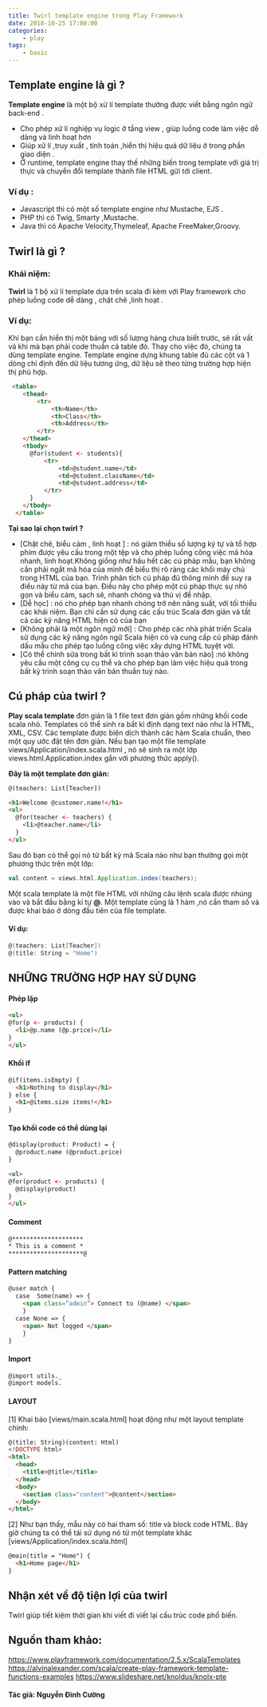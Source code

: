 ```yaml
---
title: Twirl template engine trong Play Framework
date: 2018-10-25 17:00:00
categories: 
    - play
tags: 
    - basic
---
```


## Template engine là gì ?

**Template engine** là một bộ xử lí template thường được viết bằng ngôn ngữ back-end .
 - Cho phép xử lí nghiệp vụ logic ở tầng view , giúp luồng code làm việc dễ dàng và linh hoạt hơn 
 - Giúp xử lí ,truy xuất , tính toán ,hiển thị hiệu quả dữ liệu ở trong phần giao diện .
 - Ở runtime, template engine thay thế những biến trong template với giá trị thực và chuyển đổi template thành file HTML gửi tới client.

<!-- more -->

### Ví dụ :
- Javascript thì có một số template engine như Mustache, EJS .
- PHP thì có Twig, Smarty ,Mustache.
- Java thì có  Apache Velocity,Thymeleaf, Apache FreeMaker,Groovy.

## Twirl là gì ?

### Khái niệm:
 **Twirl** là 1 bộ xử lí template dựa trên scala đi kèm với Play framework cho phép luồng code dễ dàng , chặt chẽ ,linh hoạt .

### Ví dụ:
  Khi bạn cần hiển thị một bảng với số lượng hàng chưa biết trước, sẽ rất vất vả khi mà bạn phải code thuần cả table đó. Thay cho việc đó, chúng ta dùng template engine. Template engine dựng khung table đủ các cột và 1 dòng chỉ định đến dữ liệu tương ứng, dữ liệu sẽ theo từng trường hợp hiện thị phù hợp.
```html 
 <table>
    <thead>
        <tr>         
            <th>Name</th>
            <th>Class</th>              
            <th>Address</th>
        </tr>
    </thead>
    <tbody>
      @for(student <- students){
          <tr>        
              <td>@student.name</td>
              <td>@student.className</td>      
              <td>@student.address</td>
          </tr>
      }
    </tbody>
  </table>
```
**Tại sao lại chọn twirl ?**

- [Chặt chẽ, biểu cảm , linh hoạt ] : nó giảm thiểu số lượng ký tự và tổ hợp phím được yêu cầu trong một tệp và cho phép luồng công việc mã hóa nhanh, linh hoạt.Không giống như hầu hết các cú pháp mẫu, bạn không cần phải ngắt mã hóa của mình để biểu thị rõ ràng các khối máy chủ trong HTML của bạn. Trình phân tích cú pháp đủ thông minh để suy ra điều này từ mã của bạn. Điều này cho phép một cú pháp thực sự nhỏ gọn và biểu cảm, sạch sẽ, nhanh chóng và thú vị để nhập.
- [Dễ học]  : nó cho phép bạn nhanh chóng trở nên năng suất, với tối thiểu các khái niệm. Bạn chỉ cần sử dụng các cấu trúc Scala đơn giản và tất cả các kỹ năng HTML hiện có của bạn
- [Không phải là một ngôn ngữ mới] :  Cho phép các nhà phát triển Scala sử dụng các kỹ năng ngôn ngữ Scala hiện có và cung cấp cú pháp đánh dấu mẫu cho phép tạo luồng công việc xây dựng HTML tuyệt vời.
- [Có thể chỉnh sửa trong bất kì trình soạn thảo văn bản nào] :nó không yêu cầu một công cụ cụ thể và cho phép bạn làm việc hiệu quả trong bất kỳ trình soạn thảo văn bản thuần tuý nào.

## Cú pháp của twirl ? 

**Play scala template** đơn giản là 1 file text đơn giản gồm những khối code scala nhỏ.
Templates có thể sinh ra bất kì định dạng text nào như là HTML, XML, CSV. Các template được biên dịch thành các hàm Scala chuẩn, theo một quy ước đặt tên đơn giản. Nếu bạn tạo một file template views/Application/index.scala.html , nó sẽ sinh ra một lớp views.html.Application.index gắn với  phương thức apply().

**Đây là một template đơn giản:**

```html
@(teachers: List[Teacher])

<h1>Welcome @customer.name!</h1>
<ul>
  @for(teacher <- teachers) {
    <li>@teacher.name</li>
  }
</ul>
```
Sau đó bạn có thể gọi nó từ bất kỳ mã Scala nào như bạn thường gọi một phương thức trên một lớp:

```scala
val content = views.html.Application.index(teachers);
```

Một scala template  là một file HTML với những câu lệnh scala được nhúng vào và bắt đầu bằng kí tự **@**.
Một template cũng là 1 hàm ,nó cần tham số và được khai báo ở dòng đầu tiên của file template.

#### Ví dụ:

```scala
@(teachers: List[Teacher])
@(title: String = "Home")
```

## NHỮNG TRƯỜNG HỢP HAY SỬ DỤNG 

#### Phép lặp

```html
<ul>
@for(p <- products) {
  <li>@p.name (@p.price)</li>
}
</ul>
```

#### Khối if

```html
@if(items.isEmpty) {
  <h1>Nothing to display</h1>
} else {
  <h1>@items.size items!</h1>
}
```
#### Tạo khối code có thể dùng lại
```html
@display(product: Product) = {
  @product.name (@product.price)
}

<ul>
@for(product <- products) {
  @display(product)
}
</ul>
```
#### Comment
```html
@********************
* This is a comment *
*********************@
```

#### Pattern matching
```html
@user match {
  case  Some(name) => {
    <span class=”admin”> Connect to (@name) </span>
    }
  case None => {
    <span> Not logged </span>
    }
}
```

#### Import 
```html
@import utils._
@import models.
```
#### LAYOUT

[1] Khai báo [views/main.scala.html] hoạt động như một layout template chính:
```html
@(title: String)(content: Html)
<!DOCTYPE html>
<html>
  <head>
    <title>@title</title>
  </head>
  <body>
    <section class="content">@content</section>
  </body>
</html>
```
[2] Như bạn thấy, mẫu này có hai tham số: title và block code HTML. Bây giờ chúng ta có thể  tái sử dụng nó từ một template khác [views/Application/index.scala.html]
```html
@main(title = "Home") {
  <h1>Home page</h1>
}
```
## Nhận xét về  độ tiện lợi của twirl
Twirl giúp tiết kiệm thời gian khi viết đi viết lại cấu trúc code phổ biến.

## Nguồn tham khảo:
https://www.playframework.com/documentation/2.5.x/ScalaTemplates
https://alvinalexander.com/scala/create-play-framework-template-functions-examples
https://www.slideshare.net/knoldus/knolx-pte


#### Tác giả: Nguyễn Đình Cường